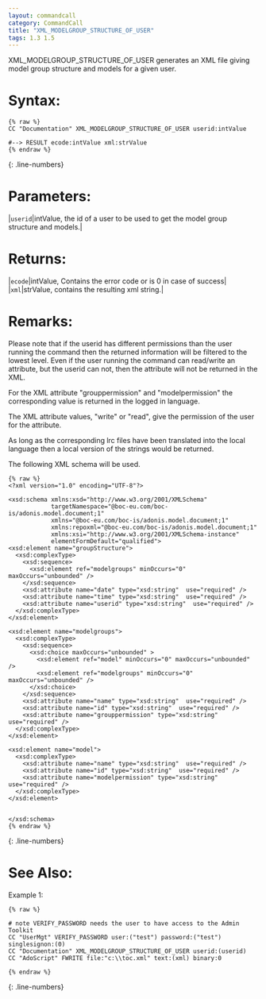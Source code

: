 ```yaml
---
layout: commandcall
category: CommandCall
title: "XML_MODELGROUP_STRUCTURE_OF_USER"
tags: 1.3 1.5
---
```


XML_MODELGROUP_STRUCTURE_OF_USER generates an XML file giving model group structure and models for a given user.

# Syntax:  

```adoscript
{% raw %}
CC "Documentation" XML_MODELGROUP_STRUCTURE_OF_USER userid:intValue 

#--> RESULT ecode:intValue xml:strValue
{% endraw %}
```
{: .line-numbers}

# Parameters:  

|`userid`|intValue, the id of a user to be used to get the model group structure and models.|

# Returns:  

|`ecode`|intValue, Contains the error code or is 0 in case of success|
|`xml`|strValue, contains the resulting xml string.|

# Remarks:

Please note that if the userid has different permissions than the user running the command then the returned information will be filtered to the lowest level. Even if the user running the command can read/write an attribute, but the userid can not, then the attribute will not be returned in the XML.

For the XML attribute "grouppermission" and "modelpermission" the corresponding value is returned in the logged in language.

The XML attribute values, "write" or "read", give the permission of the user for the attribute.

As long as the corresponding lrc files have been translated into the local language then a local version of the strings would be returned.

The following XML schema will be used.  
```adoscript
{% raw %}
<?xml version="1.0" encoding="UTF-8"?>

<xsd:schema xmlns:xsd="http://www.w3.org/2001/XMLSchema"
            targetNamespace="@boc-eu.com/boc-is/adonis.model.document;1"
            xmlns="@boc-eu.com/boc-is/adonis.model.document;1"
            xmlns:repoxml="@boc-eu.com/boc-is/adonis.model.document;1"
            xmlns:xsi="http://www.w3.org/2001/XMLSchema-instance"
            elementFormDefault="qualified">
<xsd:element name="groupStructure">
  <xsd:complexType>
    <xsd:sequence>
      <xsd:element ref="modelgroups" minOccurs="0" maxOccurs="unbounded" />
    </xsd:sequence>
    <xsd:attribute name="date" type="xsd:string"  use="required" />
    <xsd:attribute name="time" type="xsd:string"  use="required" />
    <xsd:attribute name="userid" type="xsd:string"  use="required" />
  </xsd:complexType>
</xsd:element>

<xsd:element name="modelgroups">
  <xsd:complexType>
    <xsd:sequence>
      <xsd:choice maxOccurs="unbounded" >
        <xsd:element ref="model" minOccurs="0" maxOccurs="unbounded" />
        <xsd:element ref="modelgroups" minOccurs="0" maxOccurs="unbounded" />
      </xsd:choice>
    </xsd:sequence>
    <xsd:attribute name="name" type="xsd:string"  use="required" />
    <xsd:attribute name="id" type="xsd:string"  use="required" />
    <xsd:attribute name="grouppermission" type="xsd:string"  use="required" />
  </xsd:complexType>
</xsd:element>

<xsd:element name="model">
  <xsd:complexType>
    <xsd:attribute name="name" type="xsd:string"  use="required" />
    <xsd:attribute name="id" type="xsd:string"  use="required" />
    <xsd:attribute name="modelpermission" type="xsd:string"  use="required" />
  </xsd:complexType>
</xsd:element>


</xsd:schema>
{% endraw %}
```
{: .line-numbers}

# See Also:  



Example 1:

```adoscript
{% raw %}

# note VERIFY_PASSWORD needs the user to have access to the Admin Toolkit
CC "UserMgt" VERIFY_PASSWORD user:("test") password:("test") singlesignon:(0)
CC "Documentation" XML_MODELGROUP_STRUCTURE_OF_USER userid:(userid)
CC "AdoScript" FWRITE file:"c:\\toc.xml" text:(xml) binary:0

{% endraw %}
```
{: .line-numbers}

